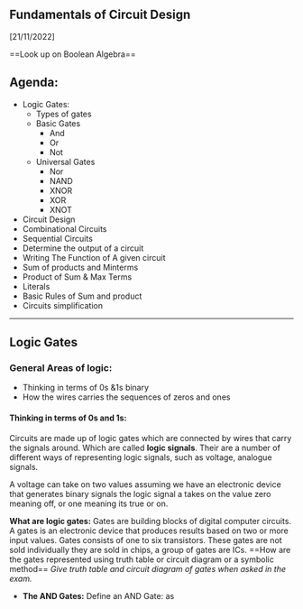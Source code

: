 ## Fundamentals of Circuit Design
[21/11/2022]

==Look up on Boolean Algebra==

## Agenda:
- Logic Gates:
	- Types of gates
	- Basic Gates
		- And
		- Or
		- Not
	- Universal Gates
		- Nor
		- NAND
		- XNOR
		- XOR
		- XNOT
- Circuit Design
- Combinational Circuits
- Sequential Circuits
- Determine the output of a circuit
- Writing The Function of A given circuit
- Sum of products and Minterms
- Product of Sum & Max Terms
- Literals
- Basic Rules of Sum and product
- Circuits simplification
---




## Logic Gates

### General Areas of logic:
- Thinking in terms of 0s &1s binary
- How the wires carries the sequences of zeros and ones

#### Thinking in terms of 0s and 1s:
Circuits are made up of logic gates which are connected by wires that carry the signals around.
Which are called  **logic signals**. Their are a number of different ways of representing logic signals, such as voltage, analogue signals. 

A voltage can take on two values assuming we have an electronic device that generates binary signals the logic signal a takes on the value zero meaning off, or one meaning its true or on. 

**What are logic gates:**
Gates are building blocks of digital computer circuits. A gates is an electronic device that produces results based on two or more input values. Gates consists of one to six transistors. 
These gates are not sold individually they are sold in chips, a group of gates are ICs.
==How are the gates represented using truth table or circuit diagram or a symbolic method==
*Give truth table and circuit diagram of gates when asked in the exam.* 

- **The AND Gates:**
Define an AND Gate:
as











